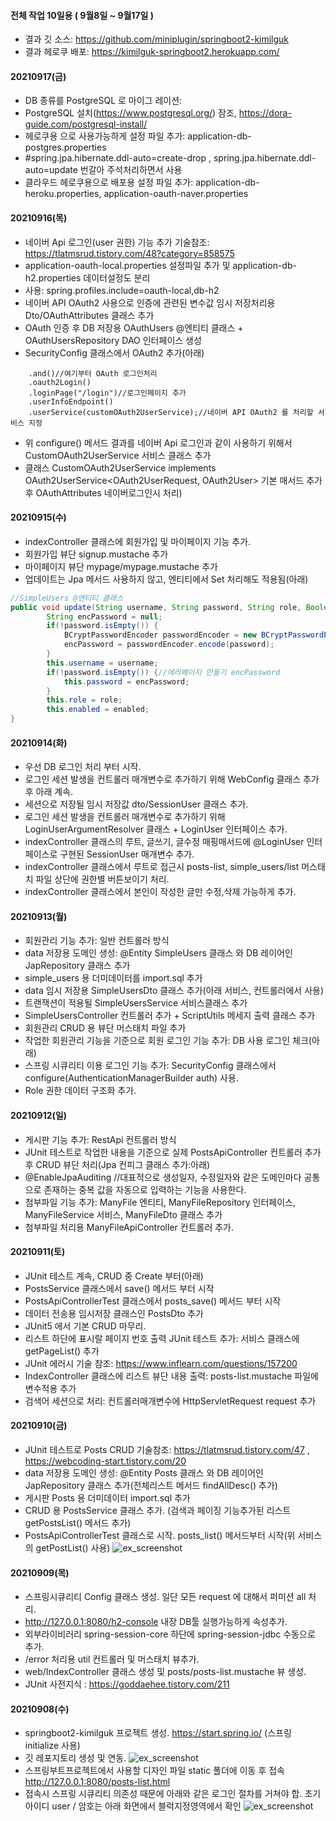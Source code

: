 #### 전체 작업 10일용 ( 9월8일 ~ 9월17일 )
- 결과 깃 소스: https://github.com/miniplugin/springboot2-kimilguk
- 결과 헤로쿠 배포: https://kimilguk-springboot2.herokuapp.com/

#### 20210917(금)
- DB 종류를 PostgreSQL 로 마이그 레이션: 
- PostgreSQL 설치(https://www.postgresql.org/) 잠조, https://dora-guide.com/postgresql-install/
- 헤로쿠용 으로 사용가능하게 설정 파일 추가: application-db-postgres.properties
- #spring.jpa.hibernate.ddl-auto=create-drop , spring.jpa.hibernate.ddl-auto=update 번갈아 주석처리하면서 사용
- 클라우드 헤로쿠용으로 배포용 설정 파일 추가: application-db-heroku.properties, application-oauth-naver.properties 

#### 20210916(목)
- 네이버 Api 로그인(user 권한) 기능 추가 기술참조: https://tlatmsrud.tistory.com/48?category=858575
- application-oauth-local.properties 설정파일 추가 및 application-db-h2.properties 데이터설정도 분리
- 사용: spring.profiles.include=oauth-local,db-h2
- 네이버 API OAuth2 사용으로 인증에 관련된 변수값 임시 저장처리용 Dto/OAuthAttributes 클래스 추가
- OAuth 인증 후 DB 저장용 OAuthUsers @엔티티 클래스 + OAuthUsersRepository DAO 인터페이스 생성
- SecurityConfig 클래스에서 OAuth2 추가(아래)
```properties
    .and()//여기부터 OAuth 로그인처리
    .oauth2Login()
    .loginPage("/login")//로그인페이지 추가
    .userInfoEndpoint()
    .userService(customOAuth2UserService);//네이버 API OAuth2 를 처리할 서비스 지정
```
- 위 configure() 메서드 결과를 네이버 Api 로그인과 같이 사용하기 위해서 CustomOAuth2UserService 서비스 클래스 추가
- 클래스 CustomOAuth2UserService implements OAuth2UserService<OAuth2UserRequest, OAuth2User> 기본 매서드 추가 후 OAuthAttributes 네이버로그인시 처리)

#### 20210915(수) 
- indexController 클래스에 회원가입 및 마이페이지 기능 추가.
- 회원가입 뷰단 signup.mustache 추가
- 마이페이지 뷰단 mypage/mypage.mustache 추가
- 업데이트는 Jpa 메서드 사용하지 않고, 엔티티에서 Set 처리해도 적용됨(아래)
```java
//SimpleUsers @엔티티 클래스
public void update(String username, String password, String role, Boolean enabled){
        String encPassword = null;
        if(!password.isEmpty()) {
            BCryptPasswordEncoder passwordEncoder = new BCryptPasswordEncoder();
            encPassword = passwordEncoder.encode(password);
        }
        this.username = username;
        if(!password.isEmpty()) {//에러페이지 만들기 encPassword
            this.password = encPassword;
        }
        this.role = role;
        this.enabled = enabled;
}
```

#### 20210914(화)
- 우선 DB 로그인 처리 부터 시작. 
- 로그인 세션 발생을 컨트롤러 매개변수로 추가하기 위해 WebConfig 클래스 추가 후 아래 계속.
- 세션으로 저장될 임시 저장값 dto/SessionUser 클래스 추가.
- 로그인 세션 발생을 컨트롤러 매개변수로 추가하기 위해 LoginUserArgumentResolver 클래스 + LoginUser 인터페이스 추가.
- indexController 클래스의 루트, 글쓰기, 글수정 매핑매서드에 @LoginUser 인터페이스로 구현된 SessionUser 매개변수 추가.
- indexController 클래스에서 루트로 접근시 posts-list, simple_users/list 머스태치 파일 상단에 권한별 버튼보이기 처리.
- indexController 클래스에서 본인이 작성한 글만 수정,삭제 가능하게 추가.

#### 20210913(월)
- 회원관리 기능 추가: 일반 컨트롤러 방식
- data 저장용 도메인 생성: @Entity SimpleUsers 클래스 와 DB 레이어인 JapRepository 클래스 추가
- simple_users 용 더미데이터를 import.sql 추가
- data 임시 저장용 SimpleUsersDto 클래스 추가(아래 서비스, 컨트롤러에서 사용)
- 트랜잭션이 적용될 SimpleUsersService 서비스클래스 추가
- SimpleUsersController 컨트롤러 추가 + ScriptUtils 메세지 출력 클래스 추가
- 회원관리 CRUD 용 뷰단 머스태치 파일 추가
- 작업한 회원관리 기능을 기준으로 회원 로그인 기능 추가: DB 사용 로그인 체크(아래)
- 스프링 시큐리티 이용 로그인 기능 추가: SecurityConfig 클래스에서 configure(AuthenticationManagerBuilder auth) 사용.
- Role 권한 데이터 구조화 추가.

#### 20210912(일)
- 게시판 기능 추가: RestApi 컨트롤러 방식
- JUnit 테스트로 작업한 내용을 기준으로 실제 PostsApiController 컨트롤러 추가 후 CRUD 뷰단 처리(Jpa 컨피그 클래스 추가:아래)
- @EnableJpaAuditing //대표적으로 생성일자, 수정일자와 같은 도메인마다 공통으로 존재하는 중복 값을 자동으로 입력하는 기능을 사용한다.
- 첨부파일 기능 추가: ManyFile 엔티티, ManyFileRepository 인터페이스, ManyFileService 서비스, ManyFileDto 클래스 추가
- 첨부파일 처리용 ManyFileApiController 컨트롤러 추가.

#### 20210911(토)
- JUnit 테스트 계속, CRUD 중 Create 부터(아래)
- PostsService 클래스에서 save() 메서드 부터 시작
- PostsApiControllerTest 클래스에서 posts_save() 메서드 부터 시작
- 데이터 전송용 임시저장 클래스인 PostsDto 추가
- JUnit5 에서 기본 CRUD 마무리.
- 리스트 하단에 표시랄 페이지 번호 출력 JUnit 테스트 추가: 서비스 클래스에 getPageList() 추가
- JUnit 에러시 기술 참조: https://www.inflearn.com/questions/157200
- IndexController 클래스에 리스트 뷰단 내용 출력: posts-list.mustache 파일에 변수적용 추가
- 검색어 세션으로 처리: 컨트롤러매개변수에 HttpServletRequest request 추가

#### 20210910(금)
- JUnit 테스트로 Posts CRUD 기술참조: https://tlatmsrud.tistory.com/47 , https://webcoding-start.tistory.com/20
- data 저장용 도메인 생성: @Entity Posts 클래스 와 DB 레이어인 JapRepository 클래스 추가(전체리스트 메서드 findAllDesc() 추가)
- 게시판 Posts 용 더미데이터 import.sql 추가
- CRUD 용 PostsService 클래스 추가. (검색과 페이징 기능추가된 리스트 getPostsList() 메서드 추가)
- PostsApiControllerTest 클래스로 시작. posts_list() 메서드부터 시작(위 서비스의 getPostList() 사용)
  ![ex_screenshot](./README/springboot2-02.jpg)

#### 20210909(목)
- 스프링시큐리티 Config 클래스 생성. 일단 모든 request 에 대해서 퍼미션 all 처리.
- http://127.0.0.1:8080/h2-console 내장 DB툴 실행가능하게 속성추가.
- 외부라이비러리 spring-session-core 하단에 spring-session-jdbc 수동으로 추가.
- /error 처리용 util 컨트롤러 및 머스태치 뷰추가.
- web/IndexController 클래스 생성 및 posts/posts-list.mustache 뷰 생성.
- JUnit 사전지식 : https://goddaehee.tistory.com/211

#### 20210908(수)
- springboot2-kimilguk 프로젝트 생성. https://start.spring.io/ (스프링 initialize 사용)
- 깃 레포지토리 생성 및 연동.
  ![ex_screenshot](./README/springboot2-kimilguk.jpg)
- 스프링부트프로젝트에서 사용할 디자인 파일 static 폴더에 이동 후 접속 http://127.0.0.1:8080/posts-list.html
- 접속시 스프링 시큐리티 의존성 때문에 아래와 같은 로그인 절차를 거쳐야 합. 초기 아이디 user / 암호는 아래 화면에서 블럭지정영역에서 확인
  ![ex_screenshot](./README/springboot2-01.jpg)